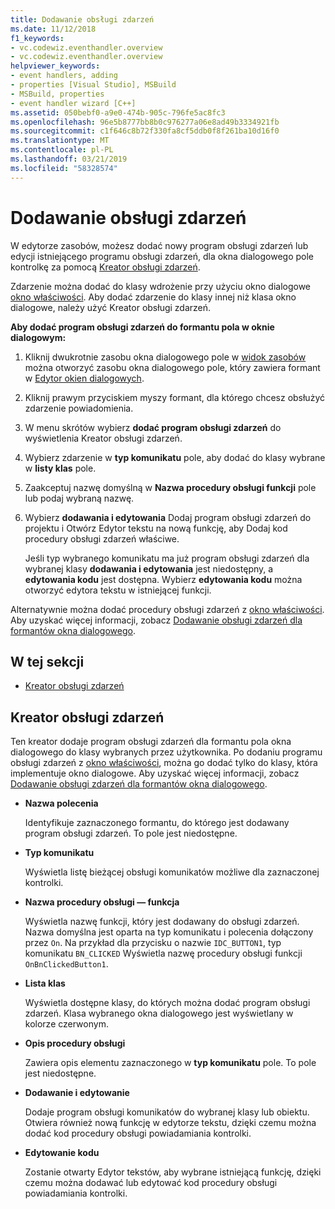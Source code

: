 ```yaml
---
title: Dodawanie obsługi zdarzeń
ms.date: 11/12/2018
f1_keywords:
- vc.codewiz.eventhandler.overview
- vc.codewiz.eventhandler.overview
helpviewer_keywords:
- event handlers, adding
- properties [Visual Studio], MSBuild
- MSBuild, properties
- event handler wizard [C++]
ms.assetid: 050bebf0-a9e0-474b-905c-796fe5ac8fc3
ms.openlocfilehash: 96e5b8777bb8b0c976277a06e8ad49b3334921fb
ms.sourcegitcommit: c1f646c8b72f330fa8cf5ddb0f8f261ba10d16f0
ms.translationtype: MT
ms.contentlocale: pl-PL
ms.lasthandoff: 03/21/2019
ms.locfileid: "58328574"
---
```

# <a name="add-an-event-handler"></a>Dodawanie obsługi zdarzeń

W edytorze zasobów, możesz dodać nowy program obsługi zdarzeń lub edycji istniejącego programu obsługi zdarzeń, dla okna dialogowego pole kontrolkę za pomocą [Kreator obsługi zdarzeń](#event-handler-wizard).

Zdarzenie można dodać do klasy wdrożenie przy użyciu okno dialogowe [okno właściwości](/visualstudio/ide/reference/properties-window). Aby dodać zdarzenie do klasy innej niż klasa okno dialogowe, należy użyć Kreator obsługi zdarzeń.

**Aby dodać program obsługi zdarzeń do formantu pola w oknie dialogowym:**

1. Kliknij dwukrotnie zasobu okna dialogowego pole w [widok zasobów](../windows/how-to-create-a-resource-script-file.md#create-resources) można otworzyć zasobu okna dialogowego pole, który zawiera formant w [Edytor okien dialogowych](../windows/dialog-editor.md).

1. Kliknij prawym przyciskiem myszy formant, dla którego chcesz obsłużyć zdarzenie powiadomienia.

1. W menu skrótów wybierz **dodać program obsługi zdarzeń** do wyświetlenia Kreator obsługi zdarzeń.

1. Wybierz zdarzenie w **typ komunikatu** pole, aby dodać do klasy wybrane w **listy klas** pole.

1. Zaakceptuj nazwę domyślną w **Nazwa procedury obsługi funkcji** pole lub podaj wybraną nazwę.

1. Wybierz **dodawania i edytowania** Dodaj program obsługi zdarzeń do projektu i Otwórz Edytor tekstu na nową funkcję, aby Dodaj kod procedury obsługi zdarzeń właściwe.

   Jeśli typ wybranego komunikatu ma już program obsługi zdarzeń dla wybranej klasy **dodawania i edytowania** jest niedostępny, a **edytowania kodu** jest dostępna. Wybierz **edytowania kodu** można otworzyć edytora tekstu w istniejącej funkcji.

Alternatywnie można dodać procedury obsługi zdarzeń z [okno właściwości](/visualstudio/ide/reference/properties-window). Aby uzyskać więcej informacji, zobacz [Dodawanie obsługi zdarzeń dla formantów okna dialogowego](../windows/adding-event-handlers-for-dialog-box-controls.md).

## <a name="in-this-section"></a>W tej sekcji

- [Kreator obsługi zdarzeń](#event-handler-wizard)

## <a name="event-handler-wizard"></a>Kreator obsługi zdarzeń

Ten kreator dodaje program obsługi zdarzeń dla formantu pola okna dialogowego do klasy wybranych przez użytkownika. Po dodaniu programu obsługi zdarzeń z [okno właściwości](/visualstudio/ide/reference/properties-window), można go dodać tylko do klasy, która implementuje okno dialogowe. Aby uzyskać więcej informacji, zobacz [Dodawanie obsługi zdarzeń dla formantów okna dialogowego](../windows/adding-event-handlers-for-dialog-box-controls.md).

- **Nazwa polecenia**

  Identyfikuje zaznaczonego formantu, do którego jest dodawany program obsługi zdarzeń. To pole jest niedostępne.

- **Typ komunikatu**

  Wyświetla listę bieżącej obsługi komunikatów możliwe dla zaznaczonej kontrolki.

- **Nazwa procedury obsługi — funkcja**

  Wyświetla nazwę funkcji, który jest dodawany do obsługi zdarzeń. Nazwa domyślna jest oparta na typ komunikatu i polecenia dołączony przez `On`. Na przykład dla przycisku o nazwie `IDC_BUTTON1`, typ komunikatu `BN_CLICKED` Wyświetla nazwę procedury obsługi funkcji `OnBnClickedButton1`.

- **Lista klas**

  Wyświetla dostępne klasy, do których można dodać program obsługi zdarzeń. Klasa wybranego okna dialogowego jest wyświetlany w kolorze czerwonym.

- **Opis procedury obsługi**

  Zawiera opis elementu zaznaczonego w **typ komunikatu** pole. To pole jest niedostępne.

- **Dodawanie i edytowanie**

  Dodaje program obsługi komunikatów do wybranej klasy lub obiektu. Otwiera również nową funkcję w edytorze tekstu, dzięki czemu można dodać kod procedury obsługi powiadamiania kontrolki.

- **Edytowanie kodu**

  Zostanie otwarty Edytor tekstów, aby wybrane istniejącą funkcję, dzięki czemu można dodawać lub edytować kod procedury obsługi powiadamiania kontrolki.
